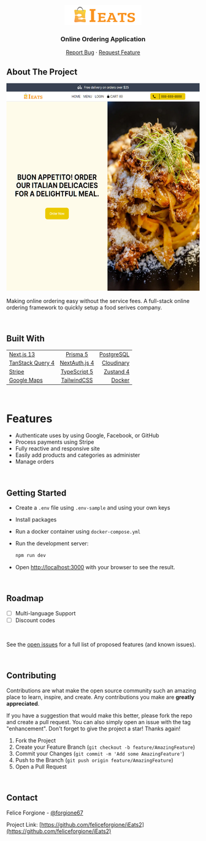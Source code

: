 <div id="top"></div>

<!-- PROJECT LOGO -->
<br />
<div align="center">
<img src="public/logo.png" alt="Logo" >

  <h3 align="center">Online Ordering Application </h3>

  <p align="center">     
    <a href="https://github.com/feliceforgione/iEats2/issues">Report Bug</a>
    ·
    <a href="https://github.com/feliceforgione/iEats2/issues">Request Feature</a>
  </p>
</div>

<!-- ABOUT THE PROJECT -->

## About The Project

<img src="public/ieatsScreenshot.jpg" alt="Logo" >

Making online ordering easy without the service fees. A full-stack online ordering framework to quickly setup a food serives company.

<br>

## Built With

|                                                   |                                                 |                                            |
| ------------------------------------------------- | :---------------------------------------------: | -----------------------------------------: |
| [Next.js 13](https://nextjs.org/)                 |         [Prisma 5](https://prisma.io/)          |  [PostgreSQL](https://www.postgresql.org/) |
| [TanStack Query 4](https://tanstack.com/query/)   |   [NextAuth.js 4](https://next-auth.js.org/)    |      [Cloudinary](https://cloudinary.com/) |
| [Stripe](https://www.stripe.com/)                 | [TypeScript 5](https://www.typescriptlang.org/) | [Zustand 4](https://zustand-demo.pmnd.rs/) |
| [Google Maps](https://developers.google.com/maps) |     [TailwindCSS](https://tailwindcss.com/)     |          [Docker](https://www.docker.com/) |

<!-- ROADMAP -->
<br />

# Features

- Authenticate uses by using Google, Facebook, or GitHub
- Process payments using Stripe
- Fully reactive and responsive site
- Easily add products and categories as administer
- Manage orders

<!-- ROADMAP -->
<br />

## Getting Started

- Create a `.env` file using `.env-sample` and using your own keys
- Install packages
- Run a docker container using `docker-compose.yml`
- Run the development server:

  ```bash
  npm run dev
  ```

- Open [http://localhost:3000](http://localhost:3000) with your browser to see the result.

<br />

## Roadmap

- [ ] Multi-language Support
- [ ] Discount codes

<br>

See the [open issues](https://github.com/feliceforgione/iEats2/issues) for a full list of proposed features (and known issues).

<br>

<!-- CONTRIBUTING -->

## Contributing

Contributions are what make the open source community such an amazing place to learn, inspire, and create. Any contributions you make are **greatly appreciated**.

If you have a suggestion that would make this better, please fork the repo and create a pull request. You can also simply open an issue with the tag "enhancement".
Don't forget to give the project a star! Thanks again!

1. Fork the Project
2. Create your Feature Branch (`git checkout -b feature/AmazingFeature`)
3. Commit your Changes (`git commit -m 'Add some AmazingFeature'`)
4. Push to the Branch (`git push origin feature/AmazingFeature`)
5. Open a Pull Request

<br>
<!-- CONTACT -->

## Contact

Felice Forgione - [@forgione67](https://twitter.com/forgione67)

Project Link: [https://github.com/feliceforgione/iEats2](https://github.com/feliceforgione/iEats2)

